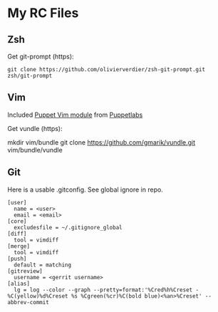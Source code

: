 My RC Files
===========

Zsh
---

Get git-prompt (https):

    git clone https://github.com/olivierverdier/zsh-git-prompt.git zsh/git-prompt

Vim
---

Included [Puppet Vim module][1] from [Puppetlabs][2]

Get vundle (https):

   mkdir vim/bundle
   git clone https://github.com/gmarik/vundle.git vim/bundle/vundle


Git
---

Here is a usable .gitconfig. See global ignore in repo.

```gitconfig
[user]
  name = <user>
  email = <email>
[core]
  excludesfile = ~/.gitignore_global
[diff]
  tool = vimdiff
[merge]
  tool = vimdiff
[push]
  default = matching
[gitreview]
  username = <gerrit username>
[alias]
  lg = log --color --graph --pretty=format:'%Cred%h%Creset -%C(yellow)%d%Creset %s %Cgreen(%cr)%C(bold blue)<%an>%Creset' --abbrev-commit
```

[1]: https://github.com/puppetlabs/puppet/tree/master/ext/vim/
[2]: https://github.com/puppetlabs/
